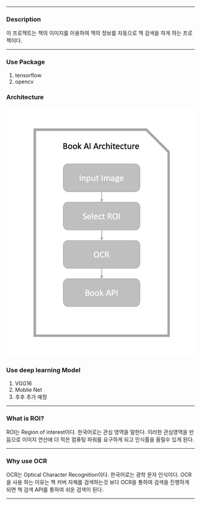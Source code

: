 
--- 
### Description 
이 프로젝트는 책의 이미지를 이용하여 책의 정보를 자동으로 책 검색을 하게 하는 프로젝이다. 

---
### Use Package 
1. tensorflow 
2. opencv

### Architecture
![Alt text](./image/image1.png)
### Use deep learning Model 
1. VGG16
2. Moblie Net 
3. 추후 추가 예정 

----
### What is ROI?
ROI는 Region of interest이다. 한국어로는 관심 영역을 말한다. 
이러한 관심영역을 만듬으로 이미지 연산에 더 적은 컴퓨팅 파워를 요구하게 되고 인식률을 올릴수 있게 된다. 

---
### Why use OCR
OCR는 Optical Character Recognition이다. 한국어로는 광학 문자 인식이다. OCR을 사용 하는 이유는 책 커버 자체를 검색하는것 보다 OCR을 통하여 검색을 진행하게 되면 책 검색 API를 통하여 쉬운 검색이 된다. 

---

